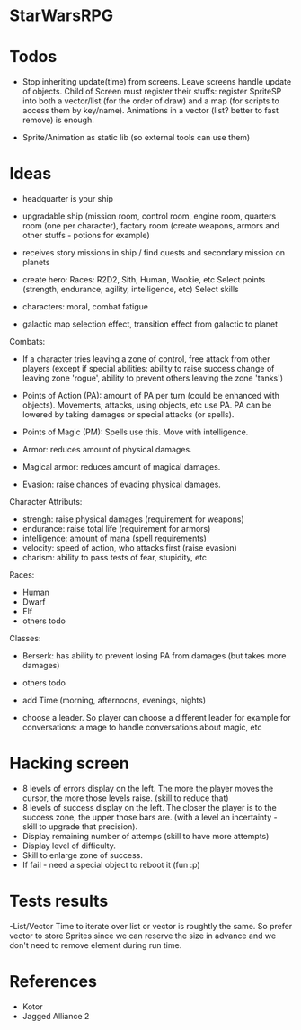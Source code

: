 # StarWarsRPG

# Todos

- Stop inheriting update(time) from screens. Leave screens handle update of objects. Child of Screen must register their stuffs: register SpriteSP into both a vector/list (for the order of draw) and a map (for scripts to access them by key/name). Animations in a vector (list? better to fast remove) is enough.

- Sprite/Animation as static lib (so external tools can use them)

# Ideas

- headquarter is your ship
- upgradable ship (mission room, control room, engine room, quarters room (one per character), factory room (create weapons, armors and other stuffs - potions for example)
- receives story missions in ship / find quests and secondary mission on planets

- create hero:
Races: R2D2, Sith, Human, Wookie, etc
Select points (strength, endurance, agility, intelligence, etc)
Select skills

- characters:
moral, combat fatigue

- galactic map
selection effect, transition effect from galactic to planet

Combats:
- If a character tries leaving a zone of control, free attack from other players (except if special abilities: ability to raise success change of leaving zone 'rogue', ability to prevent others leaving the zone 'tanks')
- Points of Action (PA): amount of PA per turn (could be enhanced with objects). Movements, attacks, using objects, etc use PA. PA can be lowered by taking damages or special attacks (or spells).
- Points of Magic (PM): Spells use this. Move with intelligence.


- Armor: reduces amount of physical damages.
- Magical armor: reduces amount of magical damages.
- Evasion: raise chances of evading physical damages.

Character Attributs:
- strengh: raise physical damages (requirement for weapons)
- endurance: raise total life (requirement for armors)
- intelligence: amount of mana (spell requirements)
- velocity: speed of action, who attacks first (raise evasion)
- charism: ability to pass tests of fear, stupidity, etc

Races:
- Human
- Dwarf
- Elf
- others todo

Classes:
- Berserk: has ability to prevent losing PA from damages (but takes more damages)
- others todo

- add Time (morning, afternoons, evenings, nights)
- choose a leader. So player can choose a different leader for example for conversations: a mage to handle conversations about magic, etc

# Hacking screen

- 8 levels of errors display on the left. The more the player moves the cursor, the more those levels raise. (skill to reduce that)
- 8 levels of success display on the left. The closer the player is to the success zone, the upper those bars are. (with a level an incertainty - skill to upgrade that precision).
- Display remaining number of attemps (skill to have more attempts)
- Display level of difficulty.
- Skill to enlarge zone of success.
- If fail - need a special object to reboot it (fun :p)

# Tests results

-List/Vector
Time to iterate over list or vector is roughtly the same. So prefer vector to store Sprites since we can reserve the size in advance and we don't need to remove element during run time.

# References

- Kotor
- Jagged Alliance 2
